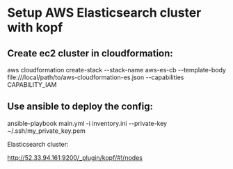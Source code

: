 # Setup AWS Elasticsearch cluster with kopf

## Create ec2 cluster in cloudformation:

aws cloudformation create-stack --stack-name aws-es-cb --template-body file:///local/path/to/aws-cloudformation-es.json --capabilities CAPABILITY_IAM

## Use ansible to deploy the config:

ansible-playbook main.yml -i inventory.ini --private-key ~/.ssh/my_private_key.pem

Elasticsearch cluster:

http://52.33.94.161:9200/_plugin/kopf/#!/nodes
